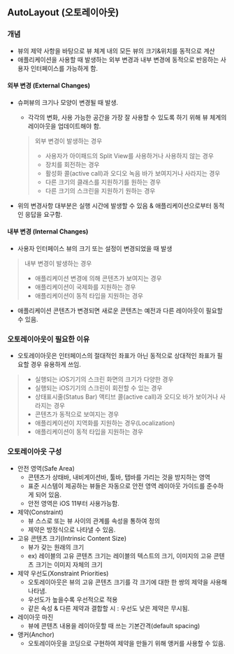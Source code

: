 ## AutoLayout (오토레이아웃)

### 개념

- 뷰의 제약 사항을 바탕으로 뷰 체계 내의 모든 뷰의 크기&위치를 동적으로 계산
- 애플리케이션을 사용할 때 발생하는 외부 변경과 내부 변경에 동적으로 반응하는 사용자 인터페이스를 가능하게 함.

#### 외부 변경 (External Changes)

- 슈퍼뷰의 크기나 모양이 변경될 때 발생.

  - 각각의 변화, 사용 가능한 공간을 가장 잘 사용할 수 있도록 하기 위해 뷰 체계의 레이아웃을 업데이트해야 함.

  > 외부 변경이 발생하는 경우
  >
  > - 사용자가 아이패드의 Split View를 사용하거나 사용하지 않는 경우
  > - 장치를 회전하는 경우
  > - 활성화 콜(active call)과 오디오 녹음 바가 보여지거나 사라지는 경우
  > - 다른 크기의 클래스를 지원하기를 원하는 경우
  > - 다른 크기의 스크린을 지원하기 원하는 경우

- 위의 변경사항 대부분은 실행 시간에 발생할 수 있음 & 애플리케이션으로부터 동적인 응답을 요구함.

#### 내부 변경 (Internal Changes)

- 사용자 인터페이스 뷰의 크기 또는 설정이 변경되었을 때 발생

> 내부 변경이 발생하는 경우
>
> - 애플리케이션 변경에 의해 콘텐츠가 보여지는 경우
> - 애플리케이션이 국제화를 지원하는 경우
> - 애플리케이션이 동적 타입을 지원하는 경우

- 애플리케이션 콘텐츠가 변경되면 새로운 콘텐츠는 예전과 다른 레이아웃이 필요할 수 있음.

### 오토레이아웃이 필요한 이유

- 오토레이아웃은 인터페이스의 절대적인 좌표가 아닌 동적으로 상대적인 좌표가 필요할 경우 유용하게 쓰임.

> - 실행되는 iOS기기의 스크린 화면의 크기가 다양한 경우
> - 실행되는 iOS기기의 스크린이 회전할 수 있는 경우
> - 상태표시줄(Status Bar) 액티브 콜(active call)과 오디오 바가 보이거나 사라지는 경우
> - 콘텐츠가 동적으로 보여지는 경우
> - 애플리케이션이 지역화를 지원하는 경우(Localization)
> - 애플리케이션이 동적 타입을 지원하는 경우

### 오토레이아웃 구성

- 안전 영역(Safe Area)
  - 콘텐츠가 상태바, 내비게이션바, 툴바, 탭바를 가리는 것을 방지하는 영역
  - 표준 시스템이 제공하는 뷰들은 자동으로 안전 영역 레이아웃 가이드를 준수하게 되어 있음.
  - 안전 영역은 iOS 11부터 사용가능함.
- 제약(Constraint)
  - 뷰 스스로 또는 뷰 사이의 관계를 속성을 통하여 정의
  - 제약은 방정식으로 나타낼 수 있음.
- 고유 콘텐츠 크기(Intrinsic Content Size)
  - 뷰가 갖는 원래의 크기
  - ex) 레이블의 고유 콘텐츠 크기는 레이블의 텍스트의 크기, 이미지의 고유 콘텐츠 크기는 이미지 자체의 크기
- 제약 우선도(Xonstraint Priorities)
  - 오토레이아웃은 뷰의 고유 콘텐츠 크기를 각 크기에 대한 한 쌍의 제약을 사용해 나타냄.
  - 우선도가 높을수록 우선적으로 적용
  - 같은 속성 & 다른 제약과 결합할 시 : 우선도 낮은 제약은 무시됨.
- 레이아웃 마진
  - 뷰에 콘텐츠 내용을 레이아웃할 때 쓰는 기본간격(default spacing)
- 앵커(Anchor)
  - 오토레이아웃을 코딩으로 구현하여 제약을 만들기 위해 앵커를 사용할 수 있음.


